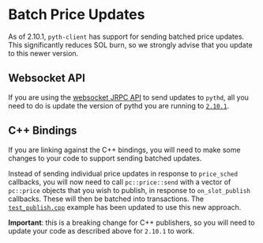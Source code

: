 # Batch Price Updates

As of 2.10.1, `pyth-client` has support for sending batched price updates. This significantly reduces SOL burn, so we strongly advise that you update to this newer version.

## Websocket API
If you are using the [websocket JRPC API](../pctest/test_publish_websocket.cpp) to send updates to `pythd`, all you need to do is update the version of pythd you are running to [`2.10.1`](https://github.com/pyth-network/pyth-client/releases/tag/mainnet-v2.10.1).

## C++ Bindings
If you are linking against the C++ bindings, you will need to make some changes to your code to support sending batched updates.

Instead of sending individual price updates in response to `price_sched` callbacks, you will now need to call `pc::price::send` with a vector of `pc::price` objects that you wish to publish, in response to `on_slot_publish` callbacks. These will then be batched into transactions. The [`test_publish.cpp`](../pctest/test_publish_websocket.cpp) example has been updated to use this new approach.

**Important**: this is a breaking change for C++ publishers, so you will need to update your code as described above for `2.10.1` to work.
